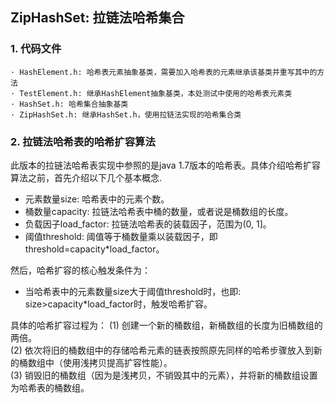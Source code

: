 ## ZipHashSet: 拉链法哈希集合

### 1. 代码文件
```
· HashElement.h: 哈希表元素抽象基类，需要加入哈希表的元素继承该基类并重写其中的方法
· TestElement.h: 继承HashElement抽象基类，本处测试中使用的哈希表元素类
· HashSet.h: 哈希集合抽象基类
· ZipHashSet.h: 继承HashSet.h，使用拉链法实现的哈希集合类
```

### 2. 拉链法哈希表的哈希扩容算法
此版本的拉链法哈希表实现中参照的是java 1.7版本的哈希表。具体介绍哈希扩容算法之前，首先介绍以下几个基本概念.

+ 元素数量size: 哈希表中的元素个数。
+ 桶数量capacity: 拉链法哈希表中桶的数量，或者说是桶数组的长度。
+ 负载因子load_factor: 拉链法哈希表的装载因子，范围为\(0, 1]。
+ 阈值threshold: 阈值等于桶数量乘以装载因子，即threshold=capacity\*load_factor。

然后，哈希扩容的核心触发条件为：

+ 当哈希表中的元素数量size大于阈值threshold时，也即: size>capacity\*load_factor时，触发哈希扩容。

具体的哈希扩容过程为：
(1) 创建一个新的桶数组，新桶数组的长度为旧桶数组的两倍。  
(2) 依次将旧的桶数组中的存储哈希元素的链表按照原先同样的哈希步骤放入到新的桶数组中（使用浅拷贝提高扩容性能）。  
(3) 销毁旧的桶数组（因为是浅拷贝，不销毁其中的元素），并将新的桶数组设置为哈希表的桶数组。


